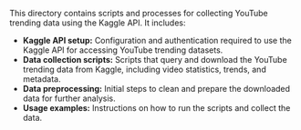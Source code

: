 This directory contains scripts and processes for collecting YouTube trending data using the Kaggle API. It includes:

- **Kaggle API setup:** Configuration and authentication required to use the Kaggle API for accessing YouTube trending datasets.
- **Data collection scripts:** Scripts that query and download the YouTube trending data from Kaggle, including video statistics, trends, and metadata.
- **Data preprocessing:** Initial steps to clean and prepare the downloaded data for further analysis.
- **Usage examples:** Instructions on how to run the scripts and collect the data.
